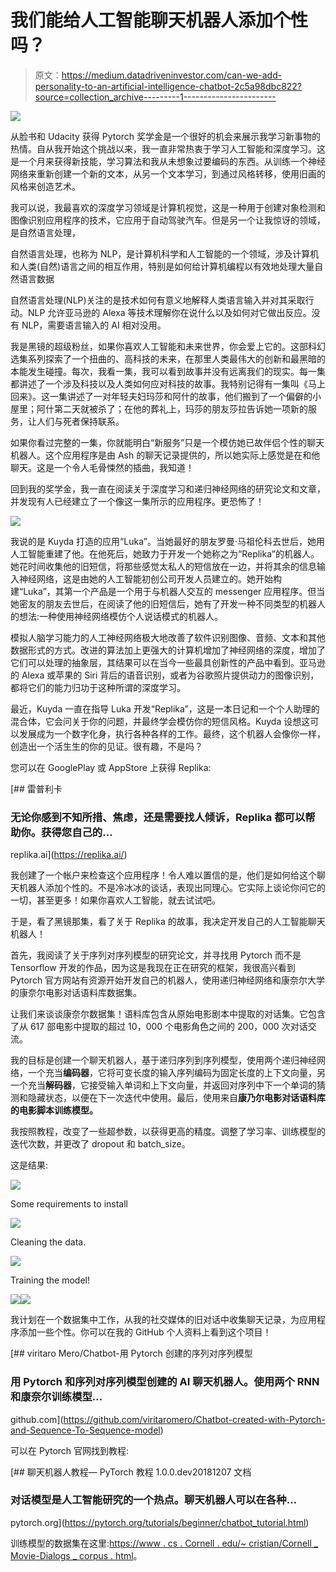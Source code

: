 # 我们能给人工智能聊天机器人添加个性吗？

> 原文：<https://medium.datadriveninvestor.com/can-we-add-personality-to-an-artificial-intelligence-chatbot-2c5a98dbc822?source=collection_archive---------1----------------------->

[![](img/97dfdad7bfd059f72be10209a2427be1.png)](http://www.track.datadriveninvestor.com/P12O)

从脸书和 Udacity 获得 Pytorch 奖学金是一个很好的机会来展示我学习新事物的热情。自从我开始这个挑战以来，我一直非常热衷于学习人工智能和深度学习。这是一个月来获得新技能，学习算法和我从未想象过要编码的东西。从训练一个神经网络来重新创建一个新的文本，从另一个文本学习，到通过风格转移，使用旧画的风格来创造艺术。

我可以说，我最喜欢的深度学习领域是计算机视觉，这是一种用于创建对象检测和图像识别应用程序的技术，它应用于自动驾驶汽车。但是另一个让我惊讶的领域，是自然语言处理，

自然语言处理，也称为 NLP，是计算机科学和人工智能的一个领域，涉及计算机和人类(自然)语言之间的相互作用，特别是如何给计算机编程以有效地处理大量自然语言数据

自然语言处理(NLP)关注的是技术如何有意义地解释人类语言输入并对其采取行动。NLP 允许亚马逊的 Alexa 等技术理解你在说什么以及如何对它做出反应。没有 NLP，需要语言输入的 AI 相对没用。

我是黑镜的超级粉丝，如果你喜欢人工智能和未来世界，你会爱上它的。这部科幻选集系列探索了一个扭曲的、高科技的未来，在那里人类最伟大的创新和最黑暗的本能发生碰撞。每次，我看一集，我可以看到故事并没有远离我们的现实。每一集都讲述了一个涉及科技以及人类如何应对科技的故事。我特别记得有一集叫《马上回来》。这一集讲述了一对年轻夫妇玛莎和阿什的故事，他们搬到了一个偏僻的小屋里；阿什第二天就被杀了；在他的葬礼上，玛莎的朋友莎拉告诉她一项新的服务，让人们与死者保持联系。

如果你看过完整的一集，你就能明白“新服务”只是一个模仿她已故伴侣个性的聊天机器人。这个应用程序是由 Ash 的聊天记录提供的，所以她实际上感觉是在和他聊天。这是一个令人毛骨悚然的插曲，我知道！

回到我的奖学金，我一直在阅读关于深度学习和递归神经网络的研究论文和文章，并发现有人已经建立了一个像这一集所示的应用程序。更恐怖了！

![](img/3badae7f604ef3be1ea72ff65bd3a966.png)

我说的是 Kuyda 打造的应用“Luka”。当她最好的朋友罗曼·马祖伦科去世后，她用人工智能重建了他。在他死后，她致力于开发一个她称之为“Replika”的机器人。她花时间收集他的旧短信，将那些感觉太私人的短信放在一边，并将其余的信息输入神经网络，这是由她的人工智能初创公司开发人员建立的。她开始构建“Luka”，其第一个产品是一个用于与机器人交互的 messenger 应用程序。但当她密友的朋友去世后，在阅读了他的旧短信后，她有了开发一种不同类型的机器人的想法:一种使用神经网络模仿个人说话模式的机器人。

模拟人脑学习能力的人工神经网络极大地改善了软件识别图像、音频、文本和其他数据形式的方式。改进的算法加上更强大的计算机增加了神经网络的深度，增加了它们可以处理的抽象层，其结果可以在当今一些最具创新性的产品中看到。亚马逊的 Alexa 或苹果的 Siri 背后的语音识别，或者为谷歌照片提供动力的图像识别，都将它们的能力归功于这种所谓的深度学习。

最近，Kuyda 一直在指导 Luka 开发“Replika”，这是一本日记和一个个人助理的混合体，它会问关于你的问题，并最终学会模仿你的短信风格。Kuyda 设想这可以发展成为一个数字化身，执行各种各样的工作。最终，这个机器人会像你一样，创造出一个活生生的你的见证。很有趣，不是吗？

您可以在 GooglePlay 或 AppStore 上获得 Replika:

[](https://replika.ai/) [## 雷普利卡

### 无论你感到不知所措、焦虑，还是需要找人倾诉，Replika 都可以帮助你。获得您自己的…

replika.ai](https://replika.ai/) 

我创建了一个帐户来检查这个应用程序！令人难以置信的是，他们是如何给这个聊天机器人添加个性的。不是冷冰冰的谈话，表现出同理心。它实际上谈论你问它的一切，甚至更多！如果你喜欢人工智能，就去试试吧。

于是，看了黑镜那集，看了关于 Replika 的故事，我决定开发自己的人工智能聊天机器人！

首先，我阅读了关于序列对序列模型的研究论文，并寻找用 Pytorch 而不是 Tensorflow 开发的作品，因为这是我现在正在研究的框架，我很高兴看到 Pytorch 官方网站有资源开始开发自己的机器人，使用递归神经网络和康奈尔大学的康奈尔电影对话语料库数据集。

让我们来谈谈康奈尔数据集！语料库包含从原始电影剧本中提取的对话集。它包含了从 617 部电影中提取的超过 10，000 个电影角色之间的 200，000 次对话交流。

我的目标是创建一个聊天机器人，基于递归序列到序列模型，使用两个递归神经网络，一个充当**编码器**，它将可变长度的输入序列编码为固定长度的上下文向量，另一个充当**解码器**，它接受输入单词和上下文向量，并返回对序列中下一个单词的猜测和隐藏状态，以便在下一次迭代中使用。最后，使用来自**康乃尔电影对话语料库的电影脚本训练模型。**

我按照教程，改变了一些超参数，以获得更高的精度。调整了学习率、训练模型的迭代次数，并更改了 dropout 和 batch_size。

这是结果:

![](img/b5b0f5c3d6ac8ef2c0e4f13f52910eaf.png)

Some requirements to install

![](img/29376e63d8d4b08e1d37fc364dacbd84.png)

Cleaning the data.

![](img/ed16d5387aa174fbc00be1bac6b62b75.png)

Training the model!

![](img/63e32718da710cf716a62dd4ab70b69d.png)![](img/114756b881c075a5ac882daffa81e5b8.png)

我计划在一个数据集中工作，从我的社交媒体的旧对话中收集聊天记录，为应用程序添加一些个性。你可以在我的 GitHub 个人资料上看到这个项目！

[](https://github.com/viritaromero/Chatbot-created-with-Pytorch-and-Sequence-To-Sequence-model) [## viritaro Mero/Chatbot-用 Pytorch 创建的序列对序列模型

### 用 Pytorch 和序列对序列模型创建的 AI 聊天机器人。使用两个 RNN 和康奈尔训练模型…

github.com](https://github.com/viritaromero/Chatbot-created-with-Pytorch-and-Sequence-To-Sequence-model) 

可以在 Pytorch 官网找到教程:

[](https://pytorch.org/tutorials/beginner/chatbot_tutorial.html) [## 聊天机器人教程— PyTorch 教程 1.0.0.dev20181207 文档

### 对话模型是人工智能研究的一个热点。聊天机器人可以在各种…

pytorch.org](https://pytorch.org/tutorials/beginner/chatbot_tutorial.html) 

训练模型的数据集在这里:[https://www . cs . Cornell . edu/~ cristian/Cornell _ Movie-Dialogs _ corpus . html](https://www.cs.cornell.edu/~cristian/Cornell_Movie-Dialogs_Corpus.html)。